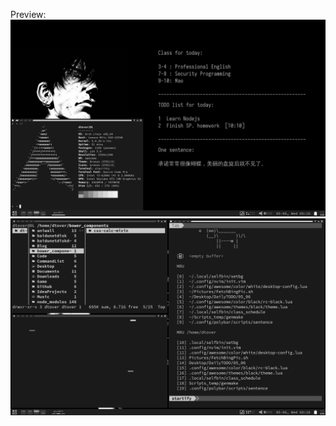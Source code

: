 Preview:
![](https://raw.githubusercontent.com/Dtover/awesomewm-config/master/Preview/Desktop.png)
![](https://raw.githubusercontent.com/Dtover/awesomewm-config/master/Preview/Windows.png)
